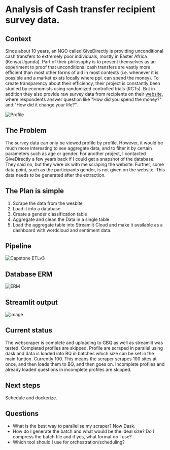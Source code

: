 # Analysis of Cash transfer recipient survey data. 
## Context
Since about 10 years, an NGO called GiveDirectly is providing unconditional cash transfers to extremely poor individuals, mostly in Easter Africa (Kenya/Uganda). Part of their philosophy is to present themselves as an experiment to proof that unconditional cash transfers are vastly more efficient than most other forms of aid in most contexts (i.e. whenever it is possible and a market exists locally where ppl. can spend the money).
To create transparency about their efficiency, their project is constantly been studied by economists using randomized controlled trials (RCTs). But in addition they also provide raw survey data from recipients on their [website](live.givedirectly.org), where respondents answer question like "How did you spend the money?" and "How did it change your life?".

![Profile](https://user-images.githubusercontent.com/31634583/152777651-4aa12741-c67b-468d-b58f-af093e2dfa6f.png)
## The Problem
The survey data can only be viewed profile by profile. However, it would be much more interesting to see aggregate data, and to filter it by certain parameters such as age or gender.
For another project, I contacted GiveDirectly a few years back if I could get a snapshot of the database. They said no, but they were ok with me scraping the website.
Further, some data point, such as the participants gender, is not given on the website. This data needs to be generated after the extraction.

## The Plan is simple
1. Scrape the data from the wesbite
2. Load it into a database
3. Create a gender classification table
4. Aggregate and clean the Data in a single table 
5. Load the aggregate table into Streamlit Cloud and make it available as a dashboard with wordcloud and sentiment data.

## Pipeline
![Capstone ETLv3](https://user-images.githubusercontent.com/31634583/154586004-99e41adf-76b6-4512-a36b-4f9d99d7aec7.jpg)



## Database ERM
![ERM](https://user-images.githubusercontent.com/31634583/154585972-e5a4ca95-f91f-4fdf-ba26-a790382b1442.png)

## Streamlit output

![image](https://user-images.githubusercontent.com/31634583/154945007-98d84a78-8547-4a85-a027-e253a8c9d5c9.png)


## Current status
The webscraper is complete and uploading to GBQ as well as streamlit was tested. Completed profiles are skipped. Profile are scraped in parallel using dask and data is loaded into BQ in batches which size can be set in the main funtion. Currently 100. This means the scraper scrapes 100 sites at once, and then loads them to BQ, and then goes on.
Incomplete profiles and already loaded questions in incomplete profiles are skipped. 

## Next steps
Schedule and dockerize.

## Questions
- What is the best way to parallelise my scraper? Now Dask.
- How do I generate the batch and what would be the ideal size? Do I compress the batch file and if yes, what format do I use? 
- Which tool should I use for orchestration/scheduling?
